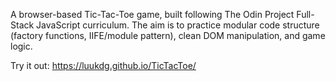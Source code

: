 A browser-based Tic-Tac-Toe game, built following The Odin Project Full-Stack JavaScript curriculum. The aim is to practice modular code structure (factory functions, IIFE/module pattern), clean DOM manipulation, and game logic.

Try it out: https://luukdg.github.io/TicTacToe/
